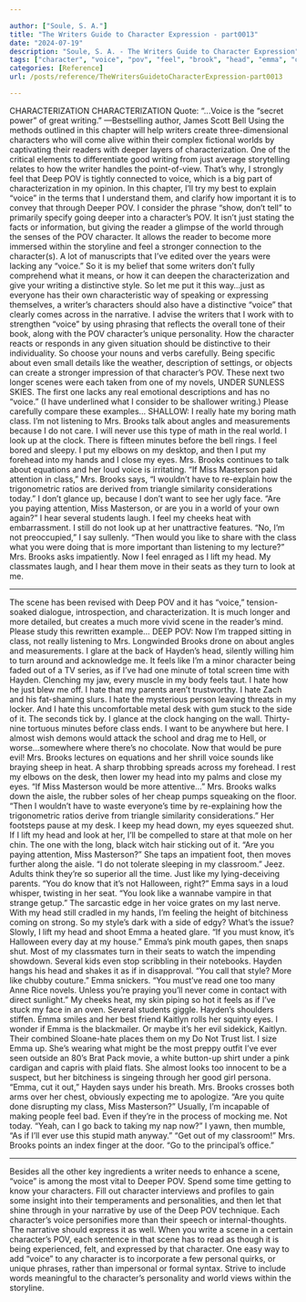 ```yaml
---

author: ["Soule, S. A."]
title: "The Writers Guide to Character Expression - part0013"
date: "2024-07-19"
description: "Soule, S. A. - The Writers Guide to Character Expression"
tags: ["character", "voice", "pov", "feel", "brook", "head", "emma", "one", "like", "characterization", "writer", "scene", "hate", "class", "look", "world", "miss", "masterson", "hayden", "reader", "deeper", "deep", "eye", "say", "would"]
categories: [Reference]
url: /posts/reference/TheWritersGuidetoCharacterExpression-part0013

---
```



CHARACTERIZATION
CHARACTERIZATION
Quote: “...Voice is the “secret power” of great writing.” —Bestselling author, James Scott Bell
Using the methods outlined in this chapter will help writers create three-dimensional characters who will come alive within their complex fictional worlds by captivating their readers with deeper layers of characterization.
One of the critical elements to differentiate good writing from just average storytelling relates to how the writer handles the point-of-view. That’s why, I strongly feel that Deep POV is tightly connected to voice, which is a big part of characterization in my opinion.
In this chapter, I’ll try my best to explain “voice” in the terms that I understand them, and clarify how important it is to convey that through Deeper POV.
I consider the phrase “show, don’t tell” to primarily specify going deeper into a character’s POV. It isn’t just stating the facts or information, but giving the reader a glimpse of the world through the senses of the POV character. It allows the reader to become more immersed within the storyline and feel a stronger connection to the character(s).
A lot of manuscripts that I’ve edited over the years were lacking any “voice.” So it is my belief that some writers don’t fully comprehend what it means, or how it can deepen the characterization and give your writing a distinctive style.
So let me put it this way…just as everyone has their own characteristic way of speaking or expressing themselves, a writer’s characters should also have a distinctive “voice” that clearly comes across in the narrative.
I advise the writers that I work with to strengthen “voice” by using phrasing that reflects the overall tone of their book, along with the POV character’s unique personality. How the character reacts or responds in any given situation should be distinctive to their individuality. So choose your nouns and verbs carefully. Being specific about even small details like the weather, description of settings, or objects can create a stronger impression of that character’s POV.
These next two longer scenes were each taken from one of my novels, UNDER SUNLESS SKIES. The first one lacks any real emotional descriptions and has no “voice.” (I have underlined what I consider to be shallower writing.)
Please carefully compare these examples…
SHALLOW:
I really hate my boring math class. I’m not listening to Mrs. Brooks talk about angles and measurements because I do not care. I will never use this type of math in the real world. I look up at the clock. There is fifteen minutes before the bell rings.
I feel bored and sleepy. I put my elbows on my desktop, and then I put my forehead into my hands and I close my eyes. Mrs. Brooks continues to talk about equations and her loud voice is irritating.
“If Miss Masterson paid attention in class,” Mrs. Brooks says, “I wouldn’t have to re-explain how the trigonometric ratios are derived from triangle similarity considerations today.”
I don’t glance up, because I don’t want to see her ugly face.
“Are you paying attention, Miss Masterson, or are you in a world of your own again?”
I hear several students laugh. I feel my cheeks heat with embarrassment.
I still do not look up at her unattractive features. “No, I’m not preoccupied,” I say sullenly.
“Then would you like to share with the class what you were doing that is more important than listening to my lecture?” Mrs. Brooks asks impatiently.
Now I feel enraged as I lift my head. My classmates laugh, and I hear them move in their seats as they turn to look at me.
***
The scene has been revised with Deep POV and it has “voice,” tension-soaked dialogue, introspection, and characterization. It is much longer and more detailed, but creates a much more vivid scene in the reader’s mind.
Please study this rewritten example…
DEEP POV:
Now I’m trapped sitting in class, not really listening to Mrs. Longwinded Brooks drone on about angles and measurements. I glare at the back of Hayden’s head, silently willing him to turn around and acknowledge me. It feels like I’m a minor character being faded out of a TV series, as if I’ve had one minute of total screen time with Hayden.
Clenching my jaw, every muscle in my body feels taut. I hate how he just blew me off. I hate that my parents aren’t trustworthy. I hate Zach and his fat-shaming slurs. I hate the mysterious person leaving threats in my locker. And I hate this uncomfortable metal desk with gum stuck to the side of it.
The seconds tick by. I glance at the clock hanging on the wall. Thirty-nine tortuous minutes before class ends. I want to be anywhere but here. I almost wish demons would attack the school and drag me to Hell, or worse…somewhere where there’s no chocolate. Now that would be pure evil!
Mrs. Brooks lectures on equations and her shrill voice sounds like braying sheep in heat. A sharp throbbing spreads across my forehead. I rest my elbows on the desk, then lower my head into my palms and close my eyes.
“If Miss Masterson would be more attentive…” Mrs. Brooks walks down the aisle, the rubber soles of her cheap pumps squeaking on the floor. “Then I wouldn’t have to waste everyone’s time by re-explaining how the trigonometric ratios derive from triangle similarity considerations.” Her footsteps pause at my desk.
I keep my head down, my eyes squeezed shut. If I lift my head and look at her, I’ll be compelled to stare at that mole on her chin. The one with the long, black witch hair sticking out of it.
“Are you paying attention, Miss Masterson?” She taps an impatient foot, then moves further along the aisle. “I do not tolerate sleeping in my classroom.”
Jeez. Adults think they’re so superior all the time. Just like my lying-deceiving parents.
“You do know that it’s not Halloween, right?” Emma says in a loud whisper, twisting in her seat. “You look like a wannabe vampire in that strange getup.”
The sarcastic edge in her voice grates on my last nerve.
With my head still cradled in my hands, I’m feeling the height of bitchiness coming on strong. So my style’s dark with a side of edgy? What’s the issue?
Slowly, I lift my head and shoot Emma a heated glare. “If you must know, it’s Halloween every day at my house.”
Emma’s pink mouth gapes, then snaps shut. Most of my classmates turn in their seats to watch the impending showdown. Several kids even stop scribbling in their notebooks. Hayden hangs his head and shakes it as if in disapproval.
“You call that style? More like chubby couture.” Emma snickers. “You must’ve read one too many Anne Rice novels. Unless you’re praying you’ll never come in contact with direct sunlight.”
My cheeks heat, my skin piping so hot it feels as if I’ve stuck my face in an oven.
Several students giggle. Hayden’s shoulders stiffen. Emma smiles and her best friend Kaitlyn rolls her squinty eyes.
I wonder if Emma is the blackmailer. Or maybe it’s her evil sidekick, Kaitlyn. Their combined Sloane-hate places them on my Do Not Trust list. I size Emma up. She’s wearing what might be the most preppy outfit I’ve ever seen outside an 80’s Brat Pack movie, a white button-up shirt under a pink cardigan and capris with plaid flats. She almost looks too innocent to be a suspect, but her bitchiness is singeing through her good girl persona.
“Emma, cut it out,” Hayden says under his breath.
Mrs. Brooks crosses both arms over her chest, obviously expecting me to apologize. “Are you quite done disrupting my class, Miss Masterson?”
Usually, I’m incapable of making people feel bad. Even if they’re in the process of mocking me. Not today.
“Yeah, can I go back to taking my nap now?” I yawn, then mumble, “As if I’ll ever use this stupid math anyway.”
“Get out of my classroom!” Mrs. Brooks points an index finger at the door. “Go to the principal’s office.”
***
Besides all the other key ingredients a writer needs to enhance a scene, “voice” is among the most vital to Deeper POV. Spend some time getting to know your characters. Fill out character interviews and profiles to gain some insight into their temperaments and personalities, and then let that shine through in your narrative by use of the Deep POV technique.
Each character’s voice personifies more than their speech or internal-thoughts. The narrative should express it as well. When you write a scene in a certain character’s POV, each sentence in that scene has to read as though it is being experienced, felt, and expressed by that character.
One easy way to add “voice” to any character is to incorporate a few personal quirks, or unique phrases, rather than impersonal or formal syntax. Strive to include words meaningful to the character’s personality and world views within the storyline.
